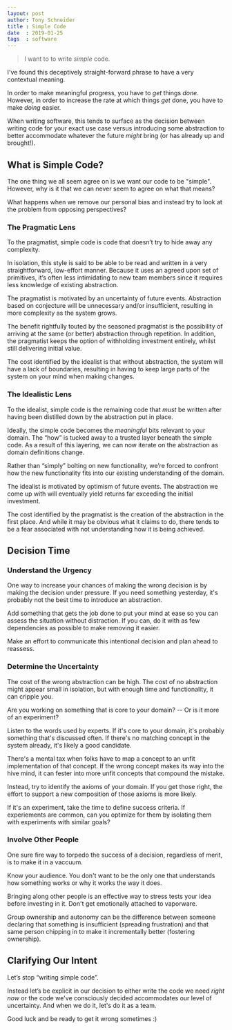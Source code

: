 ```yaml
---
layout: post
author: Tony Schneider
title : Simple Code
date  : 2019-01-25
tags  : software
---
```


> I want to to write _simple_ code.

I've found this deceptively straight-forward phrase to have a very contextual meaning.

In order to make meaningful progress, you have to _get_ things *done*.
However, in order to increase the rate at which things _get_ done, you have to make *doing* easier.

When writing software, this tends to surface as the decision between writing code for your exact use case versus introducing some abstraction to better accommodate whatever the future _might_ bring (or has already up and brought!).

## What is Simple Code?

The one thing we all seem agree on is we want our code to be "simple".
However, why is it that we can never seem to agree on what that means?

What happens when we remove our personal bias and instead try to look at the problem from opposing perspectives?

### The Pragmatic Lens

To the pragmatist, simple code is code that doesn’t try to hide away any complexity. 

In isolation, this style is said to be able to be read and written in a very straightforward, low-effort manner.
Because it uses an agreed upon set of primitives, it’s often less intimidating to new team members since it requires less knowledge of existing abstraction.

The pragmatist is motivated by an uncertainty of future events.
Abstraction based on conjecture will be unnecessary and/or insufficient, resulting in more complexity as the system grows.

The benefit rightfully touted by the seasoned pragmatist is the possibility of arriving at the same (or better) abstraction through repetition.
In addition, the pragmatist keeps the option of withholding investment entirely, whilst still delivering initial value.

The cost identified by the idealist is that without abstraction, the system will have a lack of boundaries, resulting in having to keep large parts of the system on your mind when making changes.

### The Idealistic Lens

To the idealist, simple code is the remaining code that _must_ be written after having been distilled down by the abstraction put in place.

Ideally, the simple code becomes the _meaningful_ bits relevant to your domain.
The “how” is tucked away to a trusted layer beneath the simple code.
As a result of this layering, we can now iterate on the abstraction as domain definitions change.

Rather than “simply” bolting on new functionality, we’re forced to confront how the new functionality fits into our existing understanding of the domain.

The idealist is motivated by optimism of future events.
The abstraction we come up with will eventually yield returns far exceeding the initial investment.

The cost identified by the pragmatist is the creation of the abstraction in the first place.
And while it may be obvious what it claims to do, there tends to be a fear associated with not understanding how it is being achieved.

## Decision Time

### Understand the Urgency

One way to increase your chances of making the wrong decision is by making the decision under pressure.
If you need something yesterday, it's probably not the best time to introduce an abstraction.

Add something that gets the job done to put your mind at ease so you can assess the situation without distraction.
If you can, do it with as few dependencies as possible to make removing it easier.

Make an effort to communicate this intentional decision and plan ahead to reassess.

### Determine the Uncertainty

The cost of the wrong abstraction can be high.
The cost of no abstraction might appear small in isolation, but with enough time and functionality, it can cripple you.

Are you working on something that is core to your domain? -- Or is it more of an experiment?

Listen to the words used by experts.
If it's core to your domain, it's probably something that's discussed often.
If there's no matching concept in the system already, it's likely a good candidate.

There's a mental tax when folks have to map a concept to an unfit implementation of that concept.
If the wrong concept makes its way into the hive mind, it can fester into more unfit concepts that compound the mistake.

Instead, try to identify the axioms of your domain.
If you get those right, the effort to support a new composition of those axioms is more likely.

If it's an experiment, take the time to define success criteria.
If experiements are common, can you optimize for them by isolating them with experiments with similar goals?

### Involve Other People

One sure fire way to torpedo the success of a decision, regardless of merit, is to make it in a vaccuum.

Know your audience.
You don't want to be the only one that understands how something works or why it works the way it does.

Bringing along other people is an effective way to stress tests your idea before investing in it.
Don't get emotionally attached to vaporware.

Group ownership and autonomy can be the difference between someone declaring that something is insufficient (spreading frustration) and that same person chipping in to make it incrementally better (fostering ownership).

## Clarifying Our Intent

Let’s stop “writing simple code”.

Instead let’s be explicit in our decision to either write the code we need _right now_ or the code we've consciously decided accommodates our level of uncertainty.
And when we do it, let's do it as a team.

Good luck and be ready to get it wrong sometimes :)
